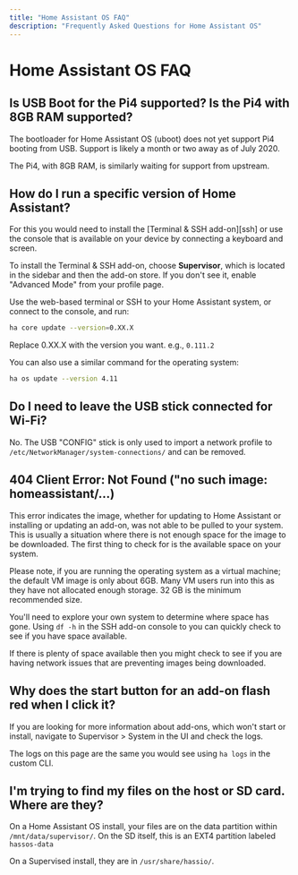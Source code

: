 ```yaml
---
title: "Home Assistant OS FAQ"
description: "Frequently Asked Questions for Home Assistant OS"
---
```


# Home Assistant OS FAQ

## Is USB Boot for the Pi4 supported? Is the Pi4 with 8GB RAM supported?

The bootloader for Home Assistant OS (uboot) does not yet support Pi4 booting from USB. Support is likely a month or two away as of July 2020.

The Pi4, with 8GB RAM, is similarly waiting for support from upstream.

## How do I run a specific version of Home Assistant?
   
For this you would need to install the [Terminal & SSH add-on][ssh] or use the console
that is available on your device by connecting a keyboard and screen.

To install the Terminal & SSH add-on, choose **Supervisor**, which is located in the sidebar and then the add-on store. If you don't see it, enable "Advanced Mode" from your profile page.

Use the web-based terminal or SSH to your Home Assistant system, or connect to the console, and run:

```bash
ha core update --version=0.XX.X
```

Replace 0.XX.X with the version you want. e.g., `0.111.2`

You can also use a similar command for the operating system:

```bash
ha os update --version 4.11
```

## Do I need to leave the USB stick connected for Wi-Fi?
 
No. The USB "CONFIG" stick is only used to import a network profile to `/etc/NetworkManager/system-connections/` and can be removed.

## 404 Client Error: Not Found ("no such image: homeassistant/...)

This error indicates the image, whether for updating to Home Assistant or installing or updating an add-on, was not able to be pulled to your system. This is usually a situation where there is not enough space for the image to be downloaded. The first thing to check for is the available space on your system.

Please note, if you are running the operating system as a virtual machine; the default VM image is only about 6GB. Many VM users run into this as they have not allocated enough storage. 32 GB is the minimum recommended size.

You'll need to explore your own system to determine where space has gone.
Using `df -h` in the SSH add-on console to you can quickly check to see if you have space available.

If there is plenty of space available then you might check to see if you are having network issues that are preventing images being downloaded.

## Why does the start button for an add-on flash red when I click it?

If you are looking for more information about add-ons, which won't start or install, navigate to Supervisor > System in the UI and check the logs.

The logs on this page are the same you would see using `ha logs` in the custom CLI.

## I'm trying to find my files on the host or SD card. Where are they?
 
On a Home Assistant OS install, your files are on the data partition within `/mnt/data/supervisor/`.
On the SD itself, this is an EXT4 partition labeled `hassos-data`

On a Supervised install, they are in `/usr/share/hassio/`.
